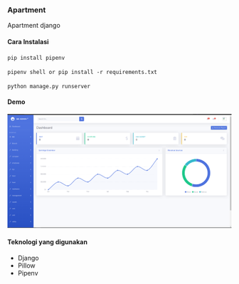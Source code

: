 ### Apartment
Apartment django


#### Cara Instalasi
```
pip install pipenv

pipenv shell or pip install -r requirements.txt

python manage.py runserver

```

#### Demo
<img src="./preview/1.png" />



#### Teknologi yang digunakan
- Django
- Pillow
- Pipenv